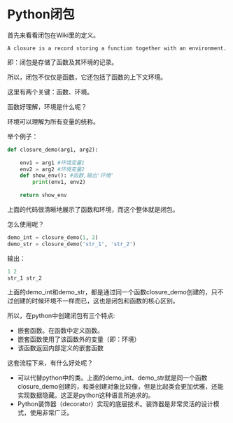 # Python闭包

首先来看看闭包在Wiki里的定义。
```
A closure is a record storing a function together with an environment.
```
即：闭包是存储了函数及其环境的记录。

所以，闭包不仅仅是函数，它还包括了函数的上下文环境。

这里有两个关键：函数、环境。

函数好理解，环境是什么呢？

环境可以理解为所有变量的统称。

举个例子：
```python
def closure_demo(arg1, arg2):
    
    env1 = arg1 #环境变量1
    env2 = arg2 #环境变量2
    def show_env(): #函数,输出'环境'
        print(env1, env2)
    
    return show_env
```

上面的代码很清晰地展示了函数和环境，而这个整体就是闭包。

怎么使用呢？

```python
demo_int = closure_demo(1, 2)
demo_str = closure_demo('str_1', 'str_2')
```

输出：
```python
1 2
str_1 str_2
```

上面的demo_int和demo_str，都是通过同一个函数closure_demo创建的，只不过创建的时候环境不一样而已，这也是闭包和函数的核心区别。

所以，在python中创建闭包有三个特点:
- 嵌套函数。在函数中定义函数。
- 嵌套函数使用了该函数外的变量（即：环境）
- 该函数返回内部定义的嵌套函数

这套流程下来，有什么好处呢？

- 可以代替python中的类。上面的demo_int、demo_str就是同一个函数closure_demo创建的，和类创建对象比较像，但是比起类会更加优雅，还能实现数据隐藏。这正是python这种语言所追求的。
- Python装饰器（decorator）实现的底层技术。装饰器是非常灵活的设计模式，使用非常广泛。